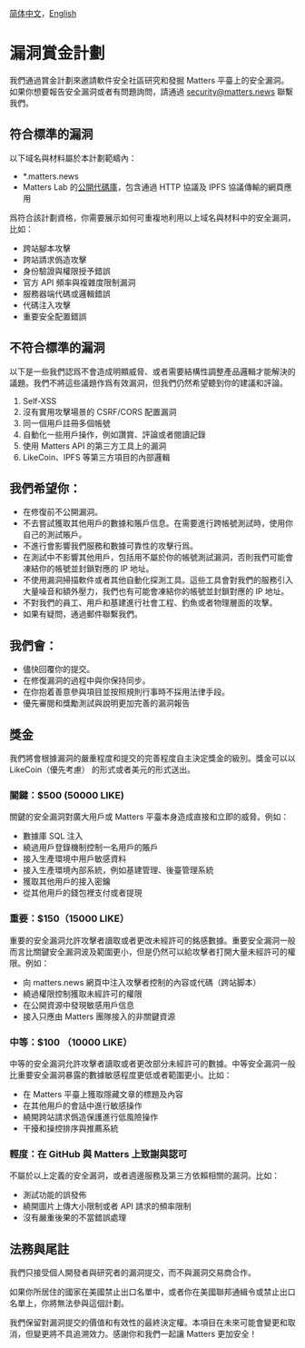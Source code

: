 [简体中文](./SECURITY-zh_hans.md)，[English](./SECURITY.md)

# 漏洞賞金計劃
我們通過賞金計劃來邀請軟件安全社區研究和發掘 Matters 平臺上的安全漏洞。如果你想要報告安全漏洞或者有問題詢問，請通過 security@matters.news 聯繫我們。


## 符合標準的漏洞

以下域名與材料屬於本計劃範疇內：

- *.matters.news
- Matters Lab 的[公開代碼庫](https://github.com/thematters)，包含通過 HTTP 協議及 IPFS 協議傳輸的網頁應用

爲符合該計劃資格，你需要展示如何可重複地利用以上域名與材料中的安全漏洞，比如：

- 跨站腳本攻擊
- 跨站請求僞造攻擊
- 身份驗證與權限授予錯誤
- 官方 API 頻率與複雜度限制漏洞
- 服務器端代碼或邏輯錯誤
- 代碼注入攻擊
- 重要安全配置錯誤


## 不符合標準的漏洞

以下是一些我們認爲不會造成明顯威脅、或者需要結構性調整產品邏輯才能解決的議題。我們不將這些議題作爲有效漏洞，但我們仍然希望聽到你的建議和評論。


1. Self-XSS
2. 沒有實用攻擊場景的 CSRF/CORS 配置漏洞
3. 同一個用戶註冊多個帳號
4. 自動化一些用戶操作，例如讚賞、評論或者閱讀記錄
5. 使用 Matters API 的第三方工具上的漏洞
6. LikeCoin、IPFS 等第三方項目的內部邏輯


## 我們希望你：


- 在修復前不公開漏洞。
- 不去嘗試獲取其他用戶的數據和賬戶信息。在需要進行跨帳號測試時，使用你自己的測試賬戶。
- 不進行會影響我們服務和數據可靠性的攻擊行爲。
- 在測試中不影響其他用戶，包括用不屬於你的帳號測試漏洞，否則我們可能會凍結你的帳號並封鎖對應的 IP 地址。
- 不使用漏洞掃描軟件或者其他自動化探測工具。這些工具會對我們的服務引入大量噪音和額外壓力，我們也有可能會凍結你的帳號並封鎖對應的 IP 地址。
- 不對我們的員工、用戶和基建進行社會工程、釣魚或者物理層面的攻擊。
- 如果有疑問，通過郵件聯繫我們。


## 我們會：


- 儘快回覆你的提交。
- 在修復漏洞的過程中與你保持同步。
- 在你抱着善意參與項目並按照規則行事時不採用法律手段。
- 優先審閱和獎勵測試與說明更加完善的漏洞報告



## 獎金

我們將會根據漏洞的嚴重程度和提交的完善程度自主決定獎金的級別。獎金可以以 LikeCoin（優先考慮） 的形式或者美元的形式送出。

### 關鍵：$500 (50000 LIKE)

關鍵的安全漏洞對廣大用戶或 Matters 平臺本身造成直接和立即的威脅。例如：


- 數據庫 SQL 注入
- 繞過用戶登錄機制控制一名用戶的賬戶
- 接入生產環境中用戶敏感資料
- 接入生產環境內部系統，例如基建管理、後臺管理系統
- 獲取其他用戶的接入密鑰
- 從其他用戶的錢包裡支付或者提現

### 重要：$150（15000 LIKE）

重要的安全漏洞允許攻擊者讀取或者更改未經許可的銘感數據。重要安全漏洞一般而言比關鍵安全漏洞波及範圍更小，但是仍然可以給攻擊者打開大量未經許可的權限。例如：


- 向 matters.news 網頁中注入攻擊者控制的內容或代碼（跨站脚本）
- 繞過權限控制獲取未經許可的權限
- 在公開資源中發現敏感用戶信息
- 接入只應由 Matters 團隊接入的非關鍵資源

### 中等：$100 （10000 LIKE）

中等的安全漏洞允許攻擊者讀取或者更改部分未經許可的數據。中等安全漏洞一般比重要安全漏洞暴露的數據敏感程度更低或者範圍更小。比如：


- 在 Matters 平臺上獲取隱藏文章的標題及內容
- 在其他用戶的會話中進行敏感操作
- 繞開跨站請求僞造保護進行低風險操作
- 干擾和操控排序與推薦系統

### 輕度：在 GitHub 與 Matters 上致謝與認可

不屬於以上定義的安全漏洞，或者週邊服務及第三方依賴相關的漏洞。比如：


- 測試功能的誤發佈
- 繞開圖片上傳大小限制或者 API 請求的頻率限制
- 沒有嚴重後果的不當錯誤處理


## 法務與尾註

我們只接受個人開發者與研究者的漏洞提交，而不與漏洞交易商合作。

如果你所居住的國家在美國禁止出口名單中，或者你在美國聯邦通緝令或禁止出口名單上，你將無法參與這個計劃。

我們保留對漏洞提交的價值和有效性的最終決定權。本項目在未來可能會變更和取消，但變更將不具追溯效力。感謝你和我們一起讓 Matters 更加安全！

